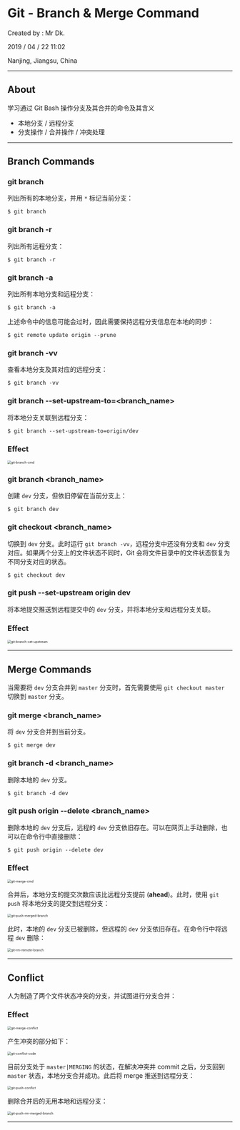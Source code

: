# Git - Branch & Merge Command

Created by : Mr Dk.

2019 / 04 / 22 11:02

Nanjing, Jiangsu, China

---

## About

学习通过 Git Bash 操作分支及其合并的命令及其含义

* 本地分支 / 远程分支
* 分支操作 / 合并操作 / 冲突处理

---

## Branch Commands

### git branch

列出所有的本地分支，并用 `*` 标记当前分支：

```console
$ git branch
```

### git branch -r

列出所有远程分支：

```console
$ git branch -r
```

### git branch -a

列出所有本地分支和远程分支：

```console
$ git branch -a
```

上述命令中的信息可能会过时，因此需要保持远程分支信息在本地的同步：

```console
$ git remote update origin --prune
```

### git branch -vv

查看本地分支及其对应的远程分支：

```console
$ git branch -vv
```

### git branch --set-upstream-to=<branch_name>

将本地分支关联到远程分支：

```console
$ git branch --set-upstream-to=origin/dev
```

### Effect

<img src="../img/git-branch-cmd.png" alt="git-branch-cmd" style="zoom:50%;" />

### git branch <branch_name>

创建 `dev` 分支，但依旧停留在当前分支上：

```console
$ git branch dev
```

### git checkout <branch_name>

切换到 `dev` 分支。此时运行 `git branch -vv`，远程分支中还没有分支和 `dev` 分支对应。如果两个分支上的文件状态不同时，Git 会将文件目录中的文件状态恢复为不同分支对应的状态。

```console
$ git checkout dev
```

### git push --set-upstream origin dev

将本地提交推送到远程提交中的 `dev` 分支，并将本地分支和远程分支关联。

### Effect

<img src="../img/git-branch-set-upstream.png" alt="git-branch-set-upstream" style="zoom:50%;" />

---

## Merge Commands

当需要将 `dev` 分支合并到 `master` 分支时，首先需要使用 `git checkout master` 切换到 `master` 分支。

### git merge <branch_name>

将 `dev` 分支合并到当前分支。

```console
$ git merge dev
```

### git branch -d <branch_name>

删除本地的 `dev` 分支。

```console
$ git branch -d dev
```

### git push origin --delete <branch_name>

删除本地的 `dev` 分支后，远程的 `dev` 分支依旧存在。可以在网页上手动删除，也可以在命令行中直接删除：

```console
$ git push origin --delete dev
```

### Effect

<img src="../img/git-merge-cmd.png" alt="git-merge-cmd" style="zoom:50%;" />

合并后，本地分支的提交次数应该比远程分支提前 (**ahead**)。此时，使用 `git push` 将本地分支的提交到远程分支：

<img src="../img/git-push-merged-branch.png" alt="git-push-merged-branch" style="zoom:50%;" />

此时，本地的 `dev` 分支已被删除，但远程的 `dev` 分支依旧存在。在命令行中将远程 `dev` 删除：

<img src="../img/git-rm-remote-branch.png" alt="git-rm-remote-branch" style="zoom:50%;" />

---

## Conflict

人为制造了两个文件状态冲突的分支，并试图进行分支合并：

### Effect

<img src="../img/git-merge-conflict.png" alt="git-merge-conflict" style="zoom:50%;" />

产生冲突的部分如下：

<img src="../img/git-conflict-code.png" alt="git-conflict-code" style="zoom:50%;" />

目前分支处于 `master|MERGING` 的状态，在解决冲突并 commit 之后，分支回到 `master` 状态，本地分支合并成功。此后将 merge 推送到远程分支：

<img src="../img/git-push-conflict.png" alt="git-push-conflict" style="zoom:50%;" />

删除合并后的无用本地和远程分支：

<img src="../img/git-push-rm-merged-branch.png" alt="git-push-rm-merged-branch" style="zoom:50%;" />

---

